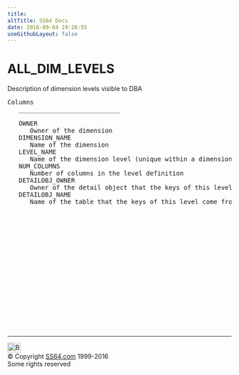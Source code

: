 ```yaml
---
title:
altTitle: SS64 Docs
date: 2016-09-04 19:26:55
useGithubLayout: false
---
```

<!-- #BeginLibraryItem "/Library/head_orad.lbi" --><!-- #EndLibraryItem --><h1>ALL_DIM_LEVELS </h1><p> Description of dimension levels visible to DBA </p> 
 
<pre>Columns
   ___________________________
 
   OWNER
      Owner of the dimension
   DIMENSION_NAME
      Name of the dimension
   LEVEL_NAME
      Name of the dimension level (unique within a dimension)
   NUM_COLUMNS
      Number of columns in the level definition
   DETAILOBJ_OWNER
      Owner of the detail object that the keys of this level come from
   DETAILOBJ_NAME
      Name of the table that the keys of this level come from 

</pre><!-- #BeginLibraryItem "/Library/foot_orad.lbi" --><p>
<!-- oracle-footer -->
<ins class="adsbygoogle" style="display:inline-block;width:300px;height:250px" data-ad-client="ca-pub-6140977852749469" data-ad-slot="4275490898"></ins>
<script>
(adsbygoogle = window.adsbygoogle || []).push({});
</script></p>
<hr>
<div id="bl" class="footer"><a href="ALL_DIM_LEVELS.html#"><img src="../images/top.png" width="30" height="22" alt="Back to the Top"></a></div>
<div id="br" class="footer, tagline">© Copyright <a href="../index.html">SS64.com</a> 1999-2016<br>
Some rights reserved</div>
<!-- #EndLibraryItem -->

